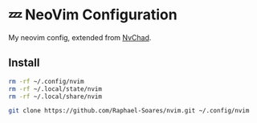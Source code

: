 # 💤 NeoVim Configuration

My neovim config, extended from [NvChad](https://nvchad.com/).

## Install

```bash
rm -rf ~/.config/nvim
rm -rf ~/.local/state/nvim
rm -rf ~/.local/share/nvim

git clone https://github.com/Raphael-Soares/nvim.git ~/.config/nvim
```

